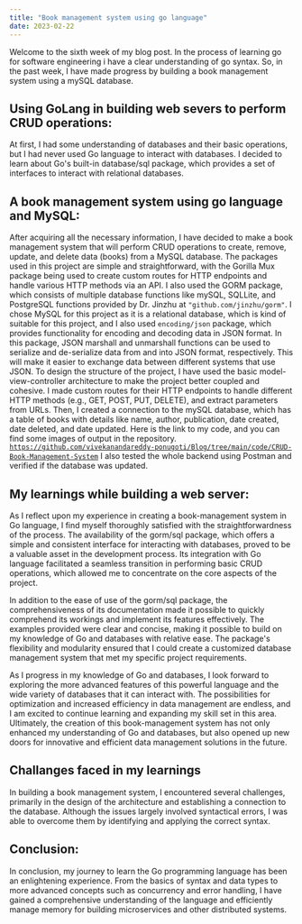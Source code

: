 ```yaml
---
title: "Book management system using go language"
date: 2023-02-22
---
```


Welcome to the sixth week of my blog post. In the process of learning go for software engineering i have a clear understanding of go syntax. So, in the past week, I have made progress by building a book management system using a mySQL database.

## Using GoLang in building web severs to perform CRUD operations:
At first, I had some understanding of databases and their basic operations, but I had never used Go language to interact with databases. I decided to learn about Go's built-in database/sql package, which provides a set of interfaces to interact with relational databases.

## A book management system using go language and MySQL:
After acquiring all the necessary information, I have decided to make a book management system that will perform CRUD operations to create, remove, update, and delete data (books) from a MySQL database. The packages used in this project are simple and straightforward, with the Gorilla Mux package being used to create custom routes for HTTP endpoints and handle various HTTP methods via an API. I also used the GORM package, which consists of multiple database functions like mySQL, SQLLite, and PostgreSQL functions provided by Dr. Jinzhu at <code>"github.com/jinzhu/gorm"</code>. I chose MySQL for this project as it is a relational database, which is kind of suitable for this project, and I also used <code>encoding/json</code> package, which provides functionality for encoding and decoding data in JSON format. In this package, JSON marshall and unmarshall functions can be used to serialize and de-serialize data from and into JSON format, respectively. This will make it easier to exchange data between different systems that use JSON. To design the structure of the project, I have used the basic model-view-controller architecture to make the project better coupled and cohesive. I made custom routes for their HTTP endpoints to handle different HTTP methods (e.g., GET, POST, PUT, DELETE), and extract parameters from URLs. Then, I created a connection to the mySQL database, which has a table of books with details like name, author, publication, date created, date deleted, and date updated. Here is the link to my code, and you can find some images of output in the repository. 
<code>https://github.com/vivekanandareddy-ponugoti/Blog/tree/main/code/CRUD-Book-Management-System</code> 
I also tested the whole backend using Postman and verified if the database was updated.

## My learnings while building a web server:
As I reflect upon my experience in creating a book-management system in Go language, I find myself thoroughly satisfied with the straightforwardness of the process. The availability of the gorm/sql package, which offers a simple and consistent interface for interacting with databases, proved to be a valuable asset in the development process. Its integration with Go language facilitated a seamless transition in performing basic CRUD operations, which allowed me to concentrate on the core aspects of the project.

In addition to the ease of use of the gorm/sql package, the comprehensiveness of its documentation made it possible to quickly comprehend its workings and implement its features effectively. The examples provided were clear and concise, making it possible to build on my knowledge of Go and databases with relative ease. The package's flexibility and modularity ensured that I could create a customized database management system that met my specific project requirements.

As I progress in my knowledge of Go and databases, I look forward to exploring the more advanced features of this powerful language and the wide variety of databases that it can interact with. The possibilities for optimization and increased efficiency in data management are endless, and I am excited to continue learning and expanding my skill set in this area. Ultimately, the creation of this book-management system has not only enhanced my understanding of Go and databases, but also opened up new doors for innovative and efficient data management solutions in the future.

## Challanges faced in my learnings
In building a book management system, I encountered several challenges, primarily in the design of the architecture and establishing a connection to the database. Although the issues largely involved syntactical errors, I was able to overcome them by identifying and applying the correct syntax.

## Conclusion:
In conclusion, my journey to learn the Go programming language has been an enlightening experience. From the basics of syntax and data types to more advanced concepts such as concurrency and error handling, I have gained a comprehensive understanding of the language and efficiently manage memory for building microservices and other distributed systems.
